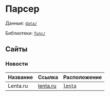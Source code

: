 # Парсер

Данные: [``` data/ ```](data)

Библиотеки: [``` func/ ```](func)

## Сайты
### Новости
Название | Ссылка | Расположение
---|---|---
Lenta.ru | [lenta.ru](https://lenta.ru/) | [``` lenta ```](lenta)
